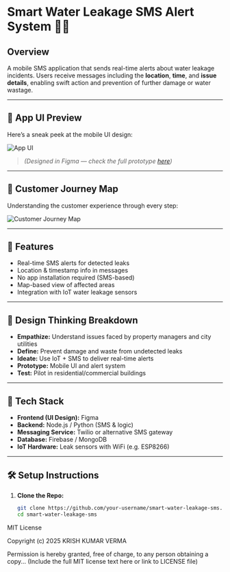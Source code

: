 # Smart Water Leakage SMS Alert System 🚰📲

## Overview

A mobile SMS application that sends real-time alerts about water leakage incidents. Users receive messages including the **location**, **time**, and **issue details**, enabling swift action and prevention of further damage or water wastage.

---

## 📱 App UI Preview

Here’s a sneak peek at the mobile UI design:

![App UI](./assets/app_ui_preview.png)

> *(Designed in Figma — check the full prototype [here](https://www.figma.com/))*

---

## 🎯 Customer Journey Map

Understanding the customer experience through every step:

![Customer Journey Map](./assets/customer_journey_map.png)

---

## 🚀 Features

- Real-time SMS alerts for detected leaks
- Location & timestamp info in messages
- No app installation required (SMS-based)
- Map-based view of affected areas
- Integration with IoT water leakage sensors

---

## 🧠 Design Thinking Breakdown

- **Empathize:** Understand issues faced by property managers and city utilities
- **Define:** Prevent damage and waste from undetected leaks
- **Ideate:** Use IoT + SMS to deliver real-time alerts
- **Prototype:** Mobile UI and alert system
- **Test:** Pilot in residential/commercial buildings

---

## 🧰 Tech Stack

- **Frontend (UI Design):** Figma
- **Backend:** Node.js / Python (SMS & logic)
- **Messaging Service:** Twilio or alternative SMS gateway
- **Database:** Firebase / MongoDB
- **IoT Hardware:** Leak sensors with WiFi (e.g. ESP8266)

---

## 🛠️ Setup Instructions

1. **Clone the Repo:**
   ```bash
   git clone https://github.com/your-username/smart-water-leakage-sms.git
   cd smart-water-leakage-sms
MIT License

Copyright (c) 2025 KRISH KUMAR VERMA

Permission is hereby granted, free of charge, to any person obtaining a copy...
(Include the full MIT license text here or link to LICENSE file)
